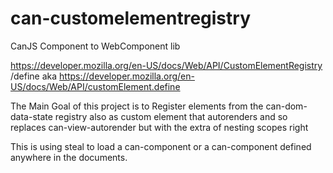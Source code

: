 # can-customelementregistry
CanJS Component to WebComponent lib

https://developer.mozilla.org/en-US/docs/Web/API/CustomElementRegistry /define
aka
https://developer.mozilla.org/en-US/docs/Web/API/customElement.define

The Main Goal of this project is to Register elements from the can-dom-data-state registry also as custom element that autorenders and so replaces can-view-autorender but with the extra of nesting scopes right

This is using steal to load a can-component or a can-component defined anywhere in the documents.
